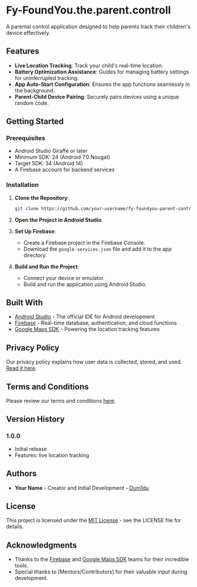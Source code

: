 ﻿# Fy-FoundYou.the.parent.controll

A parental control application designed to help parents  track their children's device effectively.

## Features

- **Live Location Tracking**: Track your child's real-time location.
- **Battery Optimization Assistance**: Guides for managing battery settings for uninterrupted tracking.
- **App Auto-Start Configuration**: Ensures the app functions seamlessly in the background.
- **Parent-Child Device Pairing**: Securely pairs devices using a unique random code.

## Getting Started

### Prerequisites

- Android Studio Giraffe or later
- Minimum SDK: 24 (Android 7.0 Nougat)
- Target SDK: 34 (Android 14)
- A Firebase account for backend services

### Installation

1. **Clone the Repository**:
    ```bash
    git clone https://github.com/your-username/fy-foundyou-parent-control.git
    ```

2. **Open the Project in Android Studio**.

3. **Set Up Firebase**:
    - Create a Firebase project in the Firebase Console.
    - Download the `google-services.json` file and add it to the app directory.

4. **Build and Run the Project**:
    - Connect your device or emulator.
    - Build and run the application using Android Studio.

## Built With

- [Android Studio](https://developer.android.com/studio) - The official IDE for Android development
- [Firebase](https://firebase.google.com/) - Real-time database, authentication, and cloud functions
- [Google Maps SDK](https://developers.google.com/maps) - Powering the location tracking features

## Privacy Policy

Our privacy policy explains how user data is collected, stored, and used. [Read it here](https://github.com/Dum1du/Fy-FoundYou.the.parent.controll/blob/main/docs/Privacy_Policy.html).

## Terms and Conditions

Please review our terms and conditions [here](https://github.com/Dum1du/Fy-FoundYou.the.parent.controll/blob/main/docs/Terms_and_Conditions.html).


## Version History

### 1.0.0
- Initial release
- Features: live location tracking

## Authors

- **Your Name** - Creator and Initial Development - [Dum1du](https://github.com/Dum1du)

## License

This project is licensed under the [MIT License](LICENSE) - see the LICENSE file for details.

## Acknowledgments

- Thanks to the [Firebase](https://firebase.google.com/) and [Google Maps SDK](https://developers.google.com/maps) teams for their incredible tools.
- Special thanks to [Mentors/Contributors] for their valuable input during development.


